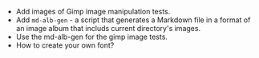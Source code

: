 * Add images of Gimp image manipulation tests.
* Add `md-alb-gen` - a script that generates a Markdown file in a format of an image album that includs current directory's images.
* Use the md-alb-gen for the gimp image tests.
* How to create your own font?

